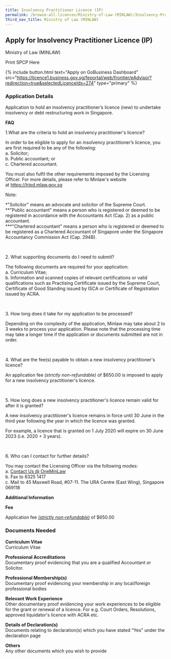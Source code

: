 ```yaml
---
title: Insolvency Practitioner Licence (IP)
permalink: /browse-all-licences/Ministry-of-Law-(MINLAW)/Insolvency-Practitioner-Licence-(IP)
third_nav_title: Ministry of Law (MINLAW)
---
```


## Apply for Insolvency Practitioner Licence (IP)

Ministry of Law (MINLAW)

Print SPCP Here


{% include button.html text="Apply on GoBusiness Dashboard" src="https://licence1.business.gov.sg/feportal/web/frontier/eAdvisor?redirection=true&selectedLicenceIds=274" type="primary" %}

### Application Details

<p>Application to hold an insolvency practitioner&rsquo;s licence (new) to undertake insolvency or debt restructuring work in Singapore.</p>
<p><strong>FAQ</strong></p>
<p>1.What are the criteria to hold an insolvency practitioner's licence?</p>
<p>In order to be eligible to apply for an insolvency practitioner&rsquo;s licence, you are first required to be any of the following:<br />a. Solicitor;<br />b. Public accountant; or<br />c. Chartered accountant.</p>
<p>You must also fulfil the other requirements imposed by the Licensing Officer. For more details, please refer to Minlaw's website at&nbsp;<a href="https://lripd.mlaw.gov.sg/" target="_blank" rel="noopener">https://lripd.mlaw.gov.sg</a></p>
<p>Note:</p>
<p>*"Solicitor"&nbsp;means an advocate and solicitor of the Supreme Court.<br />**"Public accountant"&nbsp;means a person who is registered or deemed to be registered in accordance with the Accountants Act (Cap. 2) as a public accountant.<br />***"Chartered accountant"&nbsp;means a person who is registered or deemed to be registered as a Chartered Accountant of Singapore under the Singapore Accountancy Commission Act (Cap. 294B).</p>
<p>&nbsp;</p>
<p>2. What supporting documents do I need to submit?</p>
<p>The following documents are required for your application:<br />a. Curriculum Vitae;<br />b.&nbsp;Information and scanned copies of relevant certifications or valid qualifications such as Practising Certificate issued by the Supreme Court, Certificate of Good Standing issued by ISCA or Certificate of Registration issued by ACRA.</p>
<p>&nbsp;</p>
<p>3. How long does it take for my application to be processed?</p>
<p>Depending on the complexity of the application, Minlaw may take about 2 to 3 weeks to process your application. Please note that the processing time may take a longer time if the application or documents submitted are not in order.</p>
<p>&nbsp;</p>
<p>4. What are the fee(s) payable to obtain a new insolvency practitioner's licence?</p>
<p>An application fee&nbsp;<em>(strictly non-refundable)</em>&nbsp;of $650.00 is imposed to apply for a new insolvency practitioner's licence.</p>
<p>&nbsp;</p>
<p>5. How long does a new insolvency practitioner's licence remain valid for after it is granted?</p>
<p>A new insolvency practitioner's licence remains in force until 30 June in the third year following the year in which the licence was granted.</p>
<p>For example, a licence that is granted on 1 July 2020 will expire on 30 June 2023 (i.e. 2020 + 3 years).</p>
<p>&nbsp;</p>
<p>6. Who can I contact for further details?</p>
<p>You may contact the Licensing Officer via the following modes:<br />a.&nbsp;<a href="https://eservices.mlaw.gov.sg/enquiry/" target="_blank" rel="noopener">Contact Us @ OneMinLaw</a><br />b. Fax to 6325 1417<br />c. Mail to 45 Maxwell Road, #07-11. The URA Centre (East Wing), Singapore 069118</p>

**Additional Information**

<p><strong>Fee</strong></p>
<p>Application fee&nbsp;<u><em>(strictly non-refundable)</em></u>&nbsp;of $650.00</p>

### Documents Needed

<p><strong>Curriculum Vitae<br /></strong>Curriculum Vitae</p>
<p><strong>Professional Accreditations<br /></strong>Documentary proof evidencing that you are a qualified Accountant or Solicitor.</p>
<p><strong>Professional Membership(s)<br /></strong>Documentary proof evidencing your membership in any local/foreign professional bodies</p>
<p><strong>Relevant Work Experience<br /></strong>Other documentary proof evidencing your work experiences to be eligible for the grant or renewal of a licence. For e.g. Court Orders, Resolutions, approved liquidator's licence with ACRA etc.</p>
<p><strong>Details of Declaration(s)<br /></strong>Documents relating to declaration(s) which you have stated &ldquo;Yes" under the declaration page</p>
<p><strong>Others<br /></strong>Any other documents which you wish to provide</p>


